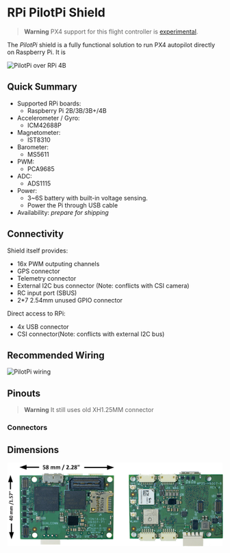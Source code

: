 # RPi PilotPi Shield

> **Warning** PX4 support for this flight controller is [experimental](../flight_controller/autopilot_experimental.md).

The *PilotPi* shield is a fully functional solution to run PX4 autopilot directly on Raspberry Pi.
It is 

![PilotPi over RPi 4B](../../assets/hardware/hardware-pilotpi4b.jpg)

## Quick Summary

* Supported RPi boards:
  * Raspberry Pi 2B/3B/3B+/4B
* Accelerometer / Gyro:
  * ICM42688P
* Magnetometer:
  * IST8310
* Barometer:
  * MS5611
* PWM:
  * PCA9685
* ADC:
  * ADS1115
* Power:
  * 3~6S battery with built-in voltage sensing.
  * Power the Pi through USB cable
* Availability: *prepare for shipping*


## Connectivity

Shield itself provides:
* 16x PWM outputing channels
* GPS connector
* Telemetry connector
* External I2C bus connector (Note: conflicts with CSI camera)
* RC input port (SBUS)
* 2\*7 2.54mm unused GPIO connector

Direct access to RPi:
* 4x USB connector
* CSI connector(Note: conflicts with external I2C bus)

## Recommended Wiring

![PilotPi wiring](../../assets/hardware/snapdragon/pilotpi_wiring.jpg)

## Pinouts

> **Warning** It still uses old XH1.25MM connector

### Connectors

## Dimensions

![Snapdragon Dimensions](../../assets/hardware/hardware-snapdragon-dimensions.png)
